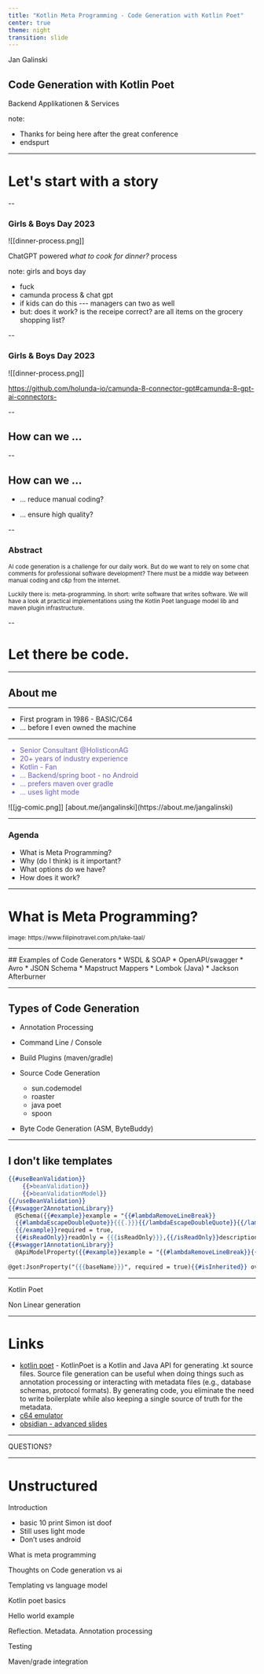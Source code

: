 ```yaml
---
title: "Kotlin Meta Programming - Code Generation with Kotlin Poet"
center: true
theme: night
transition: slide
---
```

<!-- slide bg="[[code-talks-start.png]]" -->

Jan Galinski
<br/>
## Code Generation with Kotlin Poet

Backend Applikationen & Services

note: 
* Thanks for being here after the great conference
* endspurt

---
<!-- .slide: data-auto-animate -->

<i class="fas fa-book-open fa-4x"></i>

# Let's start with a story


--
<!-- .slide: data-auto-animate -->
### Girls & Boys Day 2023

![[dinner-process.png]]

ChatGPT powered _what to cook for dinner?_ process

note: girls and boys day 
- fuck
- camunda process & chat gpt
-  if kids can do this --- managers can two as well
-  but: does it work? is the receipe correct? are all items on the grocery shopping list?

--
<!-- .slide: data-auto-animate -->
### Girls & Boys Day 2023

![[dinner-process.png]]

https://github.com/holunda-io/camunda-8-connector-gpt#camunda-8-gpt-ai-connectors-

--

<!-- .slide: data-auto-animate -->
<i class="fas fa-question-circle fa-4x"></i>

## How can we ...

--

<i class="fas fa-question-circle fa-4x"></i>

## How can we ...

- ... reduce manual coding?
+ ... ensure high quality?

--
<!-- .slide: data-auto-animate -->

### Abstract

<small>
AI code generation is a challenge for our daily work. But do we want to rely on some chat comments for professional software development? 
There must be a middle way between manual coding and c&p from the internet. 

Luckily there is: meta-programming. In short: write software that writes software. 
We will have a look at practical implementations using the Kotlin Poet language model lib and maven  plugin infrastructure.
</small>

--

# Let there be code.

---

<!-- slide bg="[[kotlin-bg-black.svg]]" -->

<grid drag="70 100" drop="right">

<i class="fas fa-question-circle fa-4x"></i>

## About me

</grid>

---
<!-- slide bg="[[c64-simon_ist_doof.png]]" style="color:#6C5FB5"-->

+ First program in 1986 - BASIC/C64
+ ... before I even owned the machine

---
<!-- slide bg="[[c64-empty.svg]]" -->

<grid drop="topleft"  style="color:#6C5FB5">

+ Senior Consultant @HolisticonAG
+ 20+ years of industry experience
+ Kotlin - Fan
+ ... Backend/spring boot - no Android
+ ... prefers maven over gradle
+ ... uses light mode

</grid>

<grid  drop="right">
![[jg-comic.png]]
[about.me/jangalinski](https://about.me/jangalinski)
</grid>

---

<!-- slide bg="[[kotlin-bg-black.svg]]" -->

<grid drag="70 100" drop="right">

### Agenda

* What is Meta Programming?
* Why (do I think) is it important?  
* What options do we have?
* How does it work?

</grid>

---


<!-- slide bg="[[images/meta-taal-lake.jpg]]" -->

# What is Meta  Programming?

<grid drop="bottom"  drag="100 6"  >
  <small>image: https://www.filipinotravel.com.ph/lake-taal/</small>
</grid>

---

<grid drop="top" drag="100 40" >
## Examples of Code Generators
</grid>

<grid drop="bottomleft"  >
* WSDL & SOAP
* OpenAPI/swagger
* Avro
* JSON Schema

</grid>

<grid drop="bottomright"  >
* Mapstruct Mappers
* Lombok (Java)
* Jackson Afterburner
</grid>

---
## Types of Code Generation

* Annotation Processing
* Command Line / Console
* Build Plugins (maven/gradle)

* Source Code Generation
  * sun.codemodel
  * roaster
  * java poet
  * spoon
* Byte Code Generation (ASM, ByteBuddy)

---

## I don't like templates

```mustache
{{#useBeanValidation}}
	{{>beanValidation}}
	{{>beanValidationModel}}
{{/useBeanValidation}}
{{#swagger2AnnotationLibrary}}
  @Schema({{#example}}example = "{{#lambdaRemoveLineBreak}}
  {{#lambdaEscapeDoubleQuote}}{{{.}}}{{/lambdaEscapeDoubleQuote}}{{/lambdaRemoveLineBreak}}", 
  {{/example}}required = true, 
  {{#isReadOnly}}readOnly = {{{isReadOnly}}},{{/isReadOnly}}description = "{{{description}}}"){{/swagger2AnnotationLibrary}}
{{#swagger1AnnotationLibrary}}
  @ApiModelProperty({{#example}}example = "{{#lambdaRemoveLineBreak}}{{#lambdaEscapeDoubleQuote}}{{{.}}}{{/lambdaEscapeDoubleQuote}}{{/lambdaRemoveLineBreak}}", {{/example}}required = true, {{#isReadOnly}}readOnly = {{{isReadOnly}}}, {{/isReadOnly}}value = "{{{description}}}"){{/swagger1AnnotationLibrary}}
  
@get:JsonProperty("{{{baseName}}}", required = true){{#isInherited}} override{{/isInherited}} {{>modelMutable}} {{{name}}}: {{#isEnum}}{{#isArray}}{{baseType}}<{{/isArray}}{{#isInherited}}{{parent}}.{{/isInherited}}{{^isInherited}}{{classname}}.{{/isInherited}}{{{nameInCamelCase}}}{{#isArray}}>{{/isArray}}{{/isEnum}}{{^isEnum}}{{{dataType}}}{{/isEnum}}{{#isNullable}}?{{/isNullable}}{{#defaultValue}} = {{{.}}}{{/defaultValue}}

```

---

Kotlin Poet

Non Linear generation

---
# Links

* [kotlin poet](https://square.github.io/kotlinpoet/) - KotlinPoet is a Kotlin and Java API for generating .kt source files. Source file generation can be useful when doing things such as annotation processing or interacting with metadata files (e.g., database schemas, protocol formats). By generating code, you eliminate the need to write boilerplate while also keeping a single source of truth for the metadata.
* [c64 emulator](https://c64emulator.111mb.de/index.php?site=home&group=c64)
* [obsidian - advanced slides](https://mszturc.github.io/obsidian-advanced-slides/)

---

<!-- slide bg="[[no understanding.jpg]]" -->

QUESTIONS?

---

# Unstructured

  

Introduction

  

- basic 10 print Simon ist doof 
- Still uses light mode
- Don’t uses android

  

What is meta programming

Thoughts on Code generation vs ai 

  

Templating vs language model 

  

Kotlin poet basics 

  

Hello world example

  

Reflection. Metadata. Annotation processing

  

Testing

  

Maven/grade integration
